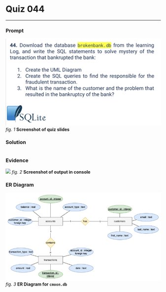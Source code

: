 # Quiz 044
<hr>

### Prompt
![](images/quiz_044_slide.png)
*fig. 1* **Screenshot of quiz slides**

### Solution
```.sqlite

```

### Evidence
![](images/quiz_001_evidence.png)
*fig. 2* **Screenshot of output in console**

### ER Diagram
![](images/quiz_044_diagram.png)
*fig. 3* **ER Diagram for `cmoon.db`**